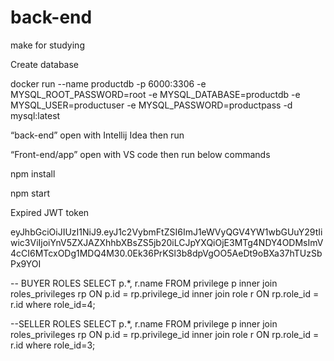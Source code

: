 # back-end
make for studying


Create database

docker run --name productdb -p 6000:3306 -e MYSQL_ROOT_PASSWORD=root -e MYSQL_DATABASE=productdb -e MYSQL_USER=productuser -e MYSQL_PASSWORD=productpass -d mysql:latest


“back-end” open with Intellij Idea then run

“Front-end/app” open with VS code then run below commands

npm install

npm start



Expired JWT token

eyJhbGciOiJIUzI1NiJ9.eyJ1c2VybmFtZSI6ImJ1eWVyQGV4YW1wbGUuY29tIiwic3ViIjoiYnV5ZXJAZXhhbXBsZS5jb20iLCJpYXQiOjE3MTg4NDY4ODMsImV4cCI6MTcxODg1MDQ4M30.0Ek36PrKSl3b8dpVgOO5AeDt9oBXa37hTUzSbPx9YOI



-- BUYER ROLES
SELECT p.*, r.name FROM privilege p
inner join roles_privileges rp ON p.id = rp.privilege_id
inner join role r ON rp.role_id = r.id
where role_id=4;


--SELLER ROLES
SELECT p.*, r.name FROM privilege p
inner join roles_privileges rp ON p.id = rp.privilege_id
inner join role r ON rp.role_id = r.id
where role_id=3;